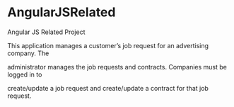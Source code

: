 # AngularJSRelated
Angular JS Related Project

This application manages a customer’s job request for an advertising company. The

administrator manages the job requests and contracts. Companies must be logged in to

create/update a job request and create/update a contract for that job request.